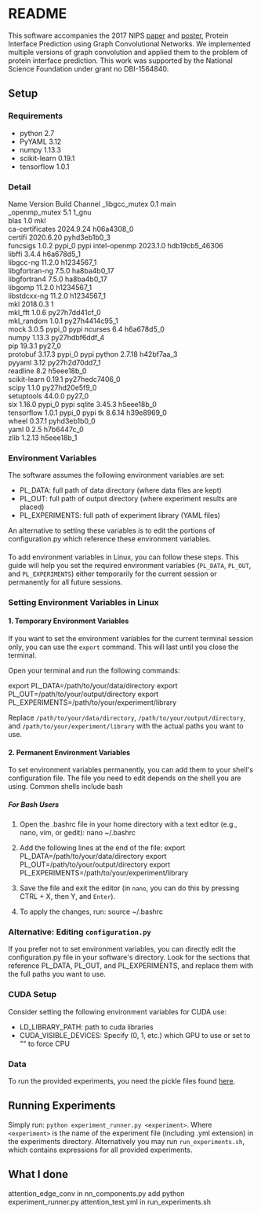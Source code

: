 # README #

This software accompanies the 2017 NIPS [paper](https://papers.nips.cc/paper/7231-protein-interface-prediction-using-graph-convolutional-networks) and [poster](https://zenodo.org/record/1134154), Protein Interface Prediction using Graph Convolutional Networks.
We implemented multiple versions of graph convolution and applied them to the problem of protein interface prediction.
This work was supported by the National Science Foundation under grant no DBI-1564840.

## Setup ##
### Requirements ###

- python 2.7
- PyYAML 3.12
- numpy 1.13.3
- scikit-learn 0.19.1
- tensorflow 1.0.1

### Detail ###
Name                    Version                   Build  Channel
_libgcc_mutex             0.1                        main  
_openmp_mutex             5.1                       1_gnu  
blas                      1.0                         mkl  
ca-certificates           2024.9.24            h06a4308_0  
certifi                   2020.6.20          pyhd3eb1b0_3  
funcsigs                  1.0.2                    pypi_0    pypi
intel-openmp              2023.1.0         hdb19cb5_46306  
libffi                    3.4.4                h6a678d5_1  
libgcc-ng                 11.2.0               h1234567_1  
libgfortran-ng            7.5.0               ha8ba4b0_17  
libgfortran4              7.5.0               ha8ba4b0_17  
libgomp                   11.2.0               h1234567_1  
libstdcxx-ng              11.2.0               h1234567_1  
mkl                       2018.0.3                      1  
mkl_fft                   1.0.6            py27h7dd41cf_0  
mkl_random                1.0.1            py27h4414c95_1  
mock                      3.0.5                    pypi_0    pypi
ncurses                   6.4                  h6a678d5_0  
numpy                     1.13.3           py27hdbf6ddf_4  
pip                       19.3.1                   py27_0  
protobuf                  3.17.3                   pypi_0    pypi
python                    2.7.18               h42bf7aa_3  
pyyaml                    3.12             py27h2d70dd7_1  
readline                  8.2                  h5eee18b_0  
scikit-learn              0.19.1           py27hedc7406_0  
scipy                     1.1.0            py27hd20e5f9_0  
setuptools                44.0.0                   py27_0  
six                       1.16.0                   pypi_0    pypi
sqlite                    3.45.3               h5eee18b_0  
tensorflow                1.0.1                    pypi_0    pypi
tk                        8.6.14               h39e8969_0  
wheel                     0.37.1             pyhd3eb1b0_0  
yaml                      0.2.5                h7b6447c_0  
zlib                      1.2.13               h5eee18b_1  


### Environment Variables ###
The software assumes the following environment variables are set:

- PL_DATA: full path of data directory (where data files are kept)
- PL_OUT: full path of output directory (where experiment results are placed)
- PL_EXPERIMENTS: full path of experiment library (YAML files)

An alternative to setting these variables is to edit the portions of configuration.py which reference these environment variables.
#### ####
To add environment variables in Linux, you can follow these steps. This guide will help you set the required environment variables (`PL_DATA`, `PL_OUT`, and `PL_EXPERIMENTS`) either temporarily for the current session or permanently for all future sessions.

### Setting Environment Variables in Linux

#### 1. Temporary Environment Variables

If you want to set the environment variables for the current terminal session only, you can use the `export` command. This will last until you close the terminal.

Open your terminal and run the following commands:

export PL_DATA=/path/to/your/data/directory
export PL_OUT=/path/to/your/output/directory
export PL_EXPERIMENTS=/path/to/your/experiment/library

Replace `/path/to/your/data/directory`, `/path/to/your/output/directory`, and `/path/to/your/experiment/library` with the actual paths you want to use.

#### 2. Permanent Environment Variables

To set environment variables permanently, you can add them to your shell's configuration file. The file you need to edit depends on the shell you are using. Common shells include bash

##### For Bash Users

1. Open the .bashrc file in your home directory with a text editor (e.g., nano, vim, or gedit):
   nano ~/.bashrc

2. Add the following lines at the end of the file:
   export PL_DATA=/path/to/your/data/directory
   export PL_OUT=/path/to/your/output/directory
   export PL_EXPERIMENTS=/path/to/your/experiment/library

3. Save the file and exit the editor (in `nano`, you can do this by pressing CTRL + X, then Y, and `Enter`).

4. To apply the changes, run:
   source ~/.bashrc
   
### Alternative: Editing `configuration.py`

If you prefer not to set environment variables, you can directly edit the configuration.py file in your software's directory. Look for the sections that reference PL_DATA, PL_OUT, and PL_EXPERIMENTS, and replace them with the full paths you want to use.


### CUDA Setup ###
Consider setting the following environment variables for CUDA use:

- LD_LIBRARY_PATH: path to cuda libraries
- CUDA_VISIBLE_DEVICES: Specify (0, 1, etc.) which GPU to use or set to "" to force CPU

### Data ###

To run the provided experiments, you need the pickle files found [here](https://zenodo.org/record/1127774#.WkLewGGnGcY).


## Running Experiments ##

Simply run:
```python experiment_runner.py <experiment>```.
Where ```<experiment>``` is the name of the experiment file (including .yml extension) in the experiments directory.
Alternatively you may run ```run_experiments.sh```, which contains expressions for all provided experiments.


## What I done ##
attention_edge_conv in nn_components.py
add python experiment_runner.py attention_test.yml in run_experiments.sh
